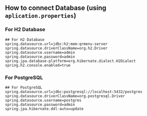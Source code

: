 ## How to connect Database (using `aplication.properties`)

### For H2 Database

```properties
## For H2 Database
spring.datasource.url=jdbc:h2:mem:qrmenu-server
spring.datasource.driverClassName=org.h2.Driver
spring.datasource.username=admin
spring.datasource.password=admin
spring.jpa.database-platform=org.hibernate.dialect.H2Dialect
spring.h2.console.enabled=true
```

### For PostgreSQL

```properties
## For PostgreSQL
spring.datasource.url=jdbc:postgresql://localhost:5432/postgres
spring.datasource.driverClassName=org.postgresql.Driver
spring.datasource.username=postgres
spring.datasource.password=admin
spring.jpa.hibernate.ddl-auto=update
```
